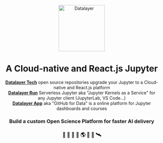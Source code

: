 <div align="center">
  <a href="https://datalayer.io">
    <img
      alt="Datalayer"
      src="https://assets.datalayer.tech/datalayer-25.svg"
      width="150"
    />
  </a>
</div>

<h1 align="center">
  A Cloud-native and React.js Jupyter
</h1>

<div align="center">
  <b><a href="https://datalayer.tech" target="_blank">Datalayer Tech</a></b> open source repositories upgrade your Jupyter to a Cloud-native and React.js platform
  <br/>
  <b><a href="https://datalayer.run" target="_blank">Datalayer Run</a></b> Serverless Jupyter aka "Jupyter Kernels as a Service" for any Jupyter client (JupyterLab, VS Code...)
  <br/>
  <b><a href="https://datalayer.app" target="_blank">Datalayer App</a></b> aka "GitHub for Data" is a online platform for Jupyter dashboards and courses
</h2>

<h3 align="center">
  Build a custom Open Science Platform for faster AI delivery
</h3>

<h3 align="center">
  🧬 🧪 🔬 📐 🌎 🔭 📡 🛰️
</h3>
